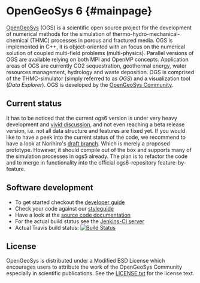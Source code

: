OpenGeoSys 6                                                      {#mainpage}
============

[OpenGeoSys][ogs] (OGS) is a scientific open source project for the development of
numerical methods for the simulation of thermo-hydro-mechanical-chemical
(THMC) processes in porous and fractured media. OGS is implemented in C++, it
is object-oriented with an focus on the numerical solution of coupled multi-field
problems (multi-physics). Parallel versions of OGS are available relying on
both MPI and OpenMP concepts. Application areas of OGS are currently CO2
sequestration, geothermal energy, water resources management, hydrology and
waste deposition. OGS is comprised of the THMC-simulator (simply referred to as
*OGS*) and a visualization tool (*Data Explorer*). OGS is developed by the
[OpenGeoSys Community][ogs].

## Current status ##

It has to be noticed that the current ogs6 version is under very heavy development
and [vivid discussion](https://github.com/ufz/ogs/issues), and not even reaching a
beta release version, i.e. not all data structure and features are fixed yet. If
you would like to have a peek into the current status of the code, we recommend to
have a look at Norihiro's [draft branch](https://github.com/norihiro-w/ogs/tree/draft).
Which is merely a proposed prototype. However, it should compile out of the box
and supports many of the simulation processes in ogs5 already. The plan is to
refactor the code and to merge in functionality into the official ogs6-repository
feature-by-feature.

## Software development ##

- To get started checkout the [developer guide][devguide]
- Check your code against our [styleguide](http://ufz.github.io/styleguide/cppguide.xml)
- Have a look at the [source code documentation][docs]
- For the actual build status see the [Jenkins-CI server][jenkins-ci]
- Actual Travis build status: [![Build Status](https://travis-ci.org/ufz/ogs.png)](https://travis-ci.org/ufz/ogs)

## License ##

OpenGeoSys is distributed under a Modified BSD License which encourages users to
attribute the work of the OpenGeoSys Community especially in scientific
publications. See the [LICENSE.txt][license-source] for the license text.

[ogs]: http://www.opengeosys.org
[devguide]: http://docs.opengeosys.org/docs/devguide
[jenkins-ci]: https://svn.ufz.de/jenkins/job/OGS-6/
[docs]: https://svn.ufz.de/jenkins/job/OGS-6/job/Docs/lastSuccessfulBuild/artifact/build/docs/index.html
[license-source]: https://github.com/ufz/ogs/blob/master/LICENSE.txt
